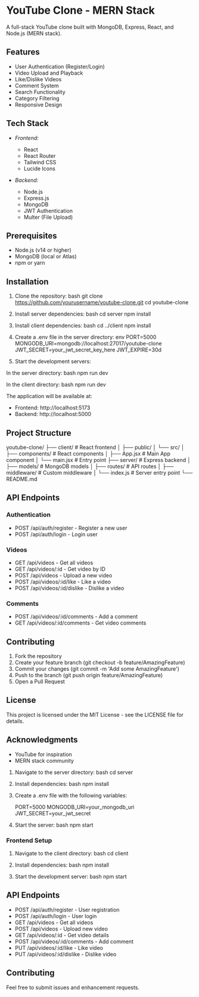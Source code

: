 

# YouTube Clone - MERN Stack

A full-stack YouTube clone built with MongoDB, Express, React, and Node.js (MERN stack).

## Features

- User Authentication (Register/Login)
- Video Upload and Playback
- Like/Dislike Videos
- Comment System
- Search Functionality
- Category Filtering
- Responsive Design

## Tech Stack

- *Frontend:*
  - React
  - React Router
  - Tailwind CSS
  - Lucide Icons

- *Backend:*
  - Node.js
  - Express.js
  - MongoDB
  - JWT Authentication
  - Multer (File Upload)

## Prerequisites

- Node.js (v14 or higher)
- MongoDB (local or Atlas)
- npm or yarn

## Installation

1. Clone the repository:
bash
git clone https://github.com/yourusername/youtube-clone.git
cd youtube-clone


2. Install server dependencies:
bash
cd server
npm install


3. Install client dependencies:
bash
cd ../client
npm install


4. Create a .env file in the server directory:
env
PORT=5000
MONGODB_URI=mongodb://localhost:27017/youtube-clone
JWT_SECRET=your_jwt_secret_key_here
JWT_EXPIRE=30d


5. Start the development servers:

In the server directory:
bash
npm run dev


In the client directory:
bash
npm run dev


The application will be available at:
- Frontend: http://localhost:5173
- Backend: http://localhost:5000

## Project Structure


youtube-clone/
├── client/                 # React frontend
│   ├── public/
│   └── src/
│       ├── components/     # React components
│       ├── App.jsx         # Main App component
│       └── main.jsx        # Entry point
├── server/                 # Express backend
│   ├── models/            # MongoDB models
│   ├── routes/            # API routes
│   ├── middleware/        # Custom middleware
│   └── index.js           # Server entry point
└── README.md


## API Endpoints

### Authentication
- POST /api/auth/register - Register a new user
- POST /api/auth/login - Login user

### Videos
- GET /api/videos - Get all videos
- GET /api/videos/:id - Get video by ID
- POST /api/videos - Upload a new video
- POST /api/videos/:id/like - Like a video
- POST /api/videos/:id/dislike - Dislike a video

### Comments
- POST /api/videos/:id/comments - Add a comment
- GET /api/videos/:id/comments - Get video comments

## Contributing

1. Fork the repository
2. Create your feature branch (git checkout -b feature/AmazingFeature)
3. Commit your changes (git commit -m 'Add some AmazingFeature')
4. Push to the branch (git push origin feature/AmazingFeature)
5. Open a Pull Request

## License

This project is licensed under the MIT License - see the LICENSE file for details.

## Acknowledgments

- YouTube for inspiration
- MERN stack community
1. Navigate to the server directory:
   bash
   cd server
   

2. Install dependencies:
   bash
   npm install
   

3. Create a .env file with the following variables:
   
   PORT=5000
   MONGODB_URI=your_mongodb_uri
   JWT_SECRET=your_jwt_secret
   

4. Start the server:
   bash
   npm start
   

### Frontend Setup

1. Navigate to the client directory:
   bash
   cd client
   

2. Install dependencies:
   bash
   npm install
   

3. Start the development server:
   bash
   npm start
   

## API Endpoints

- POST /api/auth/register - User registration
- POST /api/auth/login - User login
- GET /api/videos - Get all videos
- POST /api/videos - Upload new video
- GET /api/videos/:id - Get video details
- POST /api/videos/:id/comments - Add comment
- PUT /api/videos/:id/like - Like video
- PUT /api/videos/:id/dislike - Dislike video

## Contributing

Feel free to submit issues and enhancement requests.